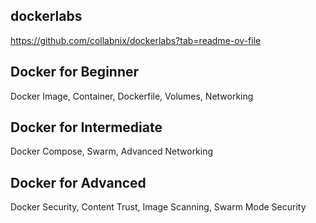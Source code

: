 ## dockerlabs

https://github.com/collabnix/dockerlabs?tab=readme-ov-file

## Docker for Beginner

Docker Image, Container, Dockerfile, Volumes, Networking


## Docker for Intermediate

Docker Compose, Swarm, Advanced Networking

## Docker for Advanced

Docker Security, Content Trust, Image Scanning, Swarm Mode Security
